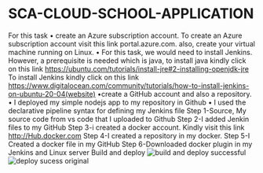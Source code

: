 # SCA-CLOUD-SCHOOL-APPLICATION
For this task
• create an Azure subscription account. To create an Azure subscription account visit this link portal.azure.com. also, create your virtual machine running on Linux.
•  For this task, we would need to install Jenkins. However, a prerequisite is needed which is java, to install java kindly click on this link https://ubuntu.com/tutorials/install-jre#2-installing-openjdk-jre
To install Jenkins kindly click on this link https://www.digitalocean.com/community/tutorials/how-to-install-jenkins-on-ubuntu-20-04(website)
•create a GitHub account and also a repository. 
• I deployed my simple nodejs app to my repository in Github
• I used the declarative pipeline syntax for defining my Jenkins file
Step 1-Source, My source code from vs code that I uploaded to Github
Step 2-I added Jenkin files to my GitHub
Step 3-i  created a docker account. Kindly visit this link http://Hub.docker.com
Step 4-I created a repository in my docker. 
Step 5-I Created a docker file in my GitHub 
Step 6-Downloaded  docker plugin in my Jenkins and Linux server
Build and deploy
![build and deploy successful](https://user-images.githubusercontent.com/87488892/126696742-f15debfc-acfa-460d-b422-1f931eec0919.PNG)
![deploy sucess original](https://user-images.githubusercontent.com/87488892/126696793-0ceb8ca8-60f3-49e7-ad20-f95f39462086.PNG)

